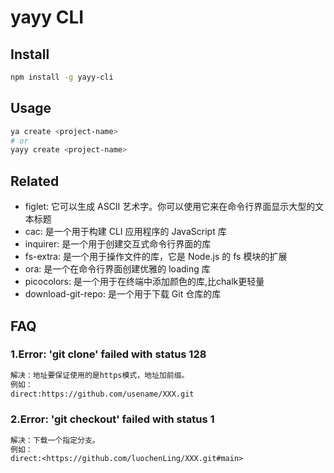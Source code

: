 # yayy CLI

## Install

```bash
npm install -g yayy-cli
```

## Usage

```bash
ya create <project-name>
# or
yayy create <project-name>
```

## Related

- figlet: 它可以生成 ASCII 艺术字。你可以使用它来在命令行界面显示大型的文本标题
- cac: 是一个用于构建 CLI 应用程序的 JavaScript 库
- inquirer: 是一个用于创建交互式命令行界面的库
- fs-extra: 是一个用于操作文件的库，它是 Node.js 的 fs 模块的扩展
- ora: 是一个在命令行界面创建优雅的 loading 库
- picocolors: 是一个用于在终端中添加颜色的库,比chalk更轻量
- download-git-repo: 是一个用于下载 Git 仓库的库

## FAQ

### 1.Error: 'git clone' failed with status 128

```txt
解决：地址要保证使用的是https模式，地址加前缀。
例如：
direct:https://github.com/usename/XXX.git
```

### 2.Error: 'git checkout' failed with status 1

```txt
解决：下载一个指定分支。
例如：
direct:<https://github.com/luochenLing/XXX.git#main>

```
